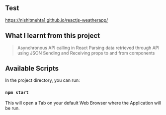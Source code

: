 ## Test
https://nishitmehta1.github.io/reactjs-weatherapp/

## What I learnt from this project
> Asynchronous API calling in React
> Parsing data retrieved through API using JSON
> Sending and Receiving props to and from components

## Available Scripts
In the project directory, you can run:

### `npm start` 
This will open a Tab on your default Web Browser where the Application will be run.
